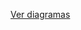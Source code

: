 [Ver diagramas](https://lucid.app/lucidchart/9925141f-272f-41ca-93a0-4fd409d1bc0d/edit?viewport_loc=-1783%2C-491%2C7643%2C3956%2CHWEp-vi-RSFO&invitationId=inv_3970e5f7-93d9-49be-81f7-bf0a0dde1cad)
